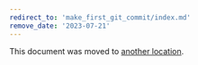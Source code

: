 ```yaml
---
redirect_to: 'make_first_git_commit/index.md'
remove_date: '2023-07-21'
---
```


This document was moved to [another location](make_first_git_commit/index.md).

<!-- This redirect file can be deleted after 2023-07-21. -->
<!-- Redirects that point to other docs in the same project expire in three months. -->
<!-- Redirects that point to docs in a different project or site (for example, link is not relative and starts with `https:`) expire in one year. -->
<!-- Before deletion, see: https://docs.gitlab.com/ee/development/documentation/redirects.html -->